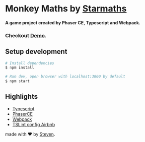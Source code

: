 # Monkey Maths by [Starmaths](http://starmathsonline.com.au/)
#### A game project created by Phaser CE, Typescript and Webpack.

### Checkout [Demo](https://iamstevendao.github.io/MonkeyMaths/).

## Setup development
```bash
# Install dependencies
$ npm install

# Run dev, open browser with localhost:3000 by default
$ npm start

```

## Highlights
- [Typescript](https://www.typescriptlang.org/)
- [PhaserCE](https://phaser.io/docs/2.6.2/index)
- [Webpack](https://webpack.js.org/)
- [TSLint config Airbnb](https://www.npmjs.com/package/tslint-config-airbnb)


made with &#x2764; by [Steven](https://github.com/iamstevendao).
